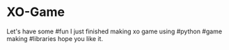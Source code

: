 # XO-Game
Let's have some #fun I just finished making xo game using #python #game making #libraries hope you like it.

